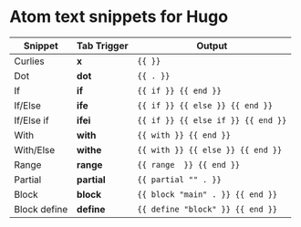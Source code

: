 # Atom text snippets for Hugo

Snippet | Tab Trigger | Output
--- | --- | ---
Curlies | __x__ | `{{ }}`
Dot | __dot__ | `{{ . }}`
If | __if__ | `{{ if }} {{ end }}`
If/Else | __ife__ | `{{ if }} {{ else }} {{ end }}`
If/Else if | __ifei__ | `{{ if }} {{ else if }} {{ end }}`
With | __with__ | `{{ with }} {{ end }}`
With/Else | __withe__ | `{{ with }} {{ else }} {{ end }}`
Range | __range__ | `{{ range  }} {{ end }}`
Partial | __partial__ | `{{ partial "" . }}`
Block | __block__ | `{{ block "main" . }} {{ end }}`
Block define | __define__ | `{{ define "block" }} {{ end }}`
